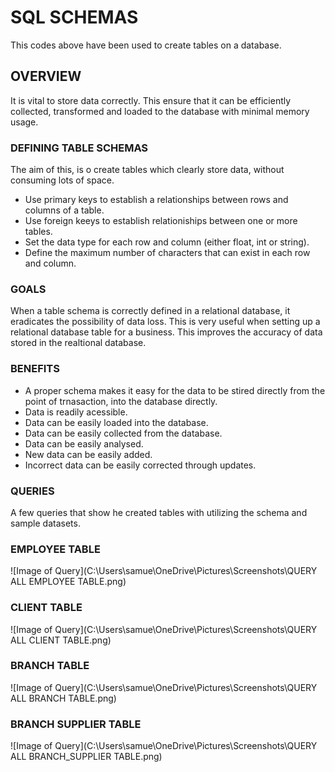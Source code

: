 # SQL SCHEMAS

This codes above have been used to create tables on a database.

## OVERVIEW

It is vital to store data correctly. This ensure that it can be efficiently collected, transformed and loaded to the database with minimal memory usage.

### DEFINING TABLE SCHEMAS

The aim of this, is o create tables which clearly store data, without consuming lots of space.

* Use primary keys to establish a relationships between rows and columns of a table.
* Use foreign keeys to establish relationiships between one or more tables.
* Set the data type for each row and column (either float, int or string).
* Define the maximum number of characters that can exist in each row and column.

### GOALS

When a table schema is correctly defined in a relational database, it eradicates the possibility of data loss.
This is very useful when setting up a relational database table for a business. This improves the accuracy of data stored in the realtional database.

### BENEFITS

* A proper schema makes it easy for the data to be stired directly from the point of trnasaction, into the database directly.
* Data is readily acessible.
* Data can be easily loaded into the database.
* Data can be easily collected from the database.
* Data can be easily analysed.
* New data can be easily added.
* Incorrect data can be easily corrected through updates.
 
### QUERIES
A few queries that show he created tables with utilizing the schema and sample datasets.
### EMPLOYEE TABLE
![Image of Query](C:\Users\samue\OneDrive\Pictures\Screenshots\QUERY ALL EMPLOYEE TABLE.png)

### CLIENT TABLE
![Image of Query](C:\Users\samue\OneDrive\Pictures\Screenshots\QUERY ALL CLIENT TABLE.png)

### BRANCH TABLE
![Image of Query](C:\Users\samue\OneDrive\Pictures\Screenshots\QUERY ALL BRANCH TABLE.png)

### BRANCH SUPPLIER TABLE
![Image of Query](C:\Users\samue\OneDrive\Pictures\Screenshots\QUERY ALL BRANCH_SUPPLIER TABLE.png)


